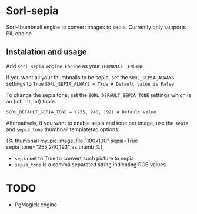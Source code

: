 # Sorl-sepia

Sorl-thumbnail engine to convert images to sepia.
Currently only supports PIL engine

## Instalation and usage

Add `sorl_sepia.engine.Engine` as your `THUMBNAIL_ENGINE`

If you want all your thumbnails to be sepia, set the `SORL_SEPIA_ALWAYS` settings to `True`
`SORL_SEPIA_ALWAYS = True # Default value is False`

To change the sepia tone, set the `SORL_DEFAULT_SEPIA_TONE` settings which is an (int, int, int) tuple.

`SORL_DEFAULT_SEPIA_TONE = (255, 240, 192) # Default value`

Alternatively, if you want to enable sepia and tone per image, use the `sepia` and `sepia_tone` thumbnail templatetag options:

{% thumbnail my_pic.image_file "100x100" sepia=True sepia_tone="255,240,193" as thumb %}

* `sepia` set to True to convert such picture to sepia
* `sepia_tone` is a comma separated string indicating RGB values

# TODO

- PgMagick engine
